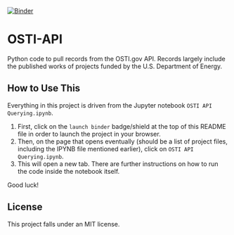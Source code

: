 [![Binder](https://mybinder.org/badge_logo.svg)](https://mybinder.org/v2/gh/emigre459/OSTI-API/master)

# OSTI-API

Python code to pull records from the OSTI.gov API. Records largely include the published works of projects funded by the U.S. Department of Energy.

## How to Use This

Everything in this project is driven from the Jupyter notebook `OSTI API Querying.ipynb`. 

1. First, click on the `launch binder` badge/shield at the top of this README file in order to launch the project in your browser. 
2. Then, on the page that opens eventually (should be a list of project files, including the IPYNB file mentioned earlier), click on `OSTI API Querying.ipynb`. 
3. This will open a new tab. There are further instructions on how to run the code inside the notebook itself.

Good luck!

## License

This project falls under an MIT license.